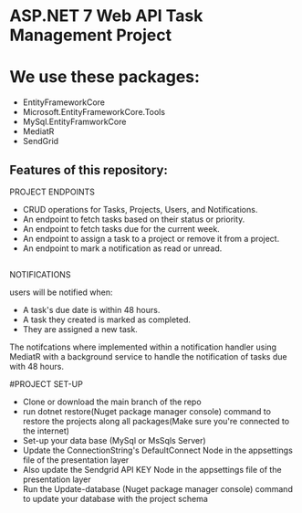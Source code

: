 # ASP.NET 7 Web API Task Management Project

# We use these packages:
- EntityFrameworkCore
- Microsoft.EntityFrameworkCore.Tools
- MySql.EntityFramworkCore
- MediatR
- SendGrid 


## Features of this repository:
PROJECT ENDPOINTS
- CRUD operations for Tasks, Projects, Users, and Notifications.
- An endpoint to fetch tasks based on their status or priority.
- An endpoint to fetch tasks due for the current week.
- An endpoint to assign a task to a project or remove it from a project.
- An endpoint to mark a notification as read or unread.
##
NOTIFICATIONS

users will be notified when:
- A task's due date is within 48 hours.
- A task they created is marked as completed.
- They are assigned a new task.
  
The notifcations where implemented within a notification handler using MediatR with a background service to handle the notification of tasks due with 48 hours.

#PROJECT SET-UP
- Clone or download the main branch of the repo
- run dotnet restore(Nuget package manager console) command to restore the projects along all packages(Make sure you're connected to the internet)
- Set-up your data base (MySql or MsSqls Server)
- Update the ConnectionString's DefaultConnect Node in the appsettings file of the presentation layer
- Also update the Sendgrid API KEY Node in the appsettings file of the presentation layer
- Run the Update-database (Nuget package manager console) command to update your database with the project schema

